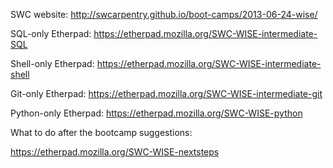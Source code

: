 SWC website: http://swcarpentry.github.io/boot-camps/2013-06-24-wise/

SQL-only Etherpad: https://etherpad.mozilla.org/SWC-WISE-intermediate-SQL

Shell-only Etherpad: https://etherpad.mozilla.org/SWC-WISE-intermediate-shell

Git-only Etherpad: https://etherpad.mozilla.org/SWC-WISE-intermediate-git

Python-only Etherpad: https://etherpad.mozilla.org/SWC-WISE-python

What to do after the bootcamp suggestions:

https://etherpad.mozilla.org/SWC-WISE-nextsteps
